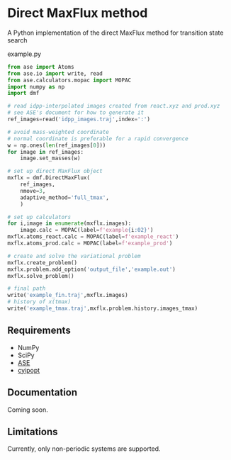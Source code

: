 # Direct MaxFlux method
A Python implementation of the direct MaxFlux method for transition state search

example.py
```python
from ase import Atoms
from ase.io import write, read
from ase.calculators.mopac import MOPAC
import numpy as np
import dmf

# read idpp-interpolated images created from react.xyz and prod.xyz
# see ASE's document for how to generate it
ref_images=read('idpp_images.traj',index=':')

# avoid mass-weighted coordinate
# normal coordinate is preferable for a rapid convergence
w = np.ones(len(ref_images[0]))
for image in ref_images:
    image.set_masses(w)

# set up direct MaxFlux object
mxflx = dmf.DirectMaxFlux(
    ref_images,
    nmove=3,
    adaptive_method='full_tmax',
    )

# set up calculators
for i,image in enumerate(mxflx.images):
    image.calc = MOPAC(label=f'example{i:02}')
mxflx.atoms_react.calc = MOPAC(label=f'example_react')
mxflx.atoms_prod.calc = MOPAC(label=f'example_prod')

# create and solve the variational problem
mxflx.create_problem()
mxflx.problem.add_option('output_file','example.out')
mxflx.solve_problem()

# final path
write('example_fin.traj',mxflx.images)
# history of x(tmax)
write('example_tmax.traj',mxflx.problem.history.images_tmax)
```

## Requirements

- NumPy
- SciPy
- [ASE](https://wiki.fysik.dtu.dk/ase/)
- [cyipopt](https://cyipopt.readthedocs.io/en/stable/)

## Documentation

Coming soon.

## Limitations

Currently, only non-periodic systems are supported.
